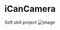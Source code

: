 # iCanCamera
Soft skill project
![image](https://user-images.githubusercontent.com/117552281/222910622-7c479a0e-3065-4a48-8730-c5d7f98a0950.png)
